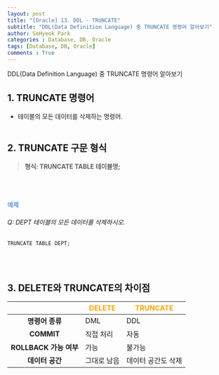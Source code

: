 ```yaml
---
layout: post
title: "[Oracle] 13. DDL - TRUNCATE"
subtitle: "DDL(Data Definition Language) 중 TRUNCATE 명령어 알아보기"
author: SeHyeok Park
categories : Database, DB, Oracle
tags: [Database, DB, Oracle]
comments : True
---
```

<div id='preview' class='display-none'>
DDL(Data Definition Language) 중 TRUNCATE 명령어 알아보기
</div>

## 1. TRUNCATE 명령어 
- 테이블의 모든 데이터를 삭제하는 명령어.
<br><br>

## 2. TRUNCATE 구문 형식
> <b>형식: TRUNCATE TABLE 테이블명;</b>

<br><br>

#### <span style="color:cornflowerblue">예제</span>
###### Q: DEPT 테이블의 모든 데이터를 삭제하시오.
```
TRUNCATE TABLE DEPT;
```
<br><br>

## 3. DELETE와 TRUNCATE의 차이점

||<span style="color:orange">DELETE</span>|<span style="color:orange">TRUNCATE</span>|
|:---:|------|--------|
|**명령어 종류**|DML|DDL|
|**COMMIT**|직접 처리|자동|
|**ROLLBACK 가능 여부**|가능|불가능|
|**데이터 공간**|그대로 남음|데이터 공간도 삭제|